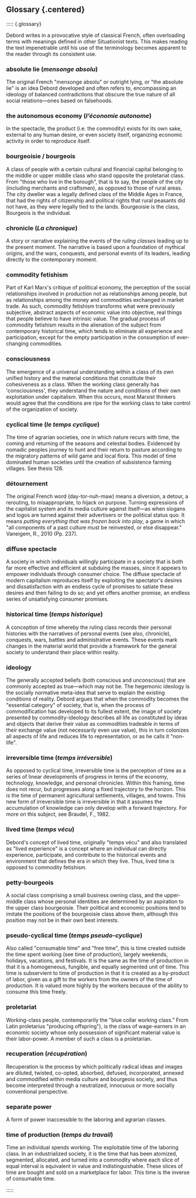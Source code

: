 ## Glossary {.centered}

::::: {.glossary}

Debord writes in a provocative style of classical French, often overloading
terms with meanings defined in other Situationist texts. This makes reading the
text impenetrable until his use of the terminology becomes apparent to the
reader through its consistent use.

### absolute lie (_mensonge absolu_)

The original French "mensonge absolu" or outright lying, or "the absolute lie"
is an idea Debord developed and often refers to, encompassing an ideology of
balanced contradictions that obscure the true nature of all social
relations—ones based on falsehoods.

### the autonomous economy (_l'économie autonome_)

In the spectacle, the product (i.e. the commodity) exists for its own sake,
external to any human desire, or even society itself, organizing economic
activity in order to reproduce itself.

### bourgeoisie / bourgeois

A class of people with a certain cultural and financial capital belonging to the
middle or upper middle class who stand opposite the proletariat class. From
"those who live in the borough", that is to say, the people of the city
(including merchants and craftsmen), as opposed to those of rural areas. The
city dweller was a legally defined class of the Middle Ages in France, that had
the rights of citizenship and political rights that rural peasants did not have,
as they were legally tied to the lands. Bourgeoisie is the class, Bourgeois is
the individual.

### chronicle (_La chronique_)

A story or narrative explaining the events of the _ruling classes_ leading up to
the present moment. The narrative is based upon a foundation of mythical
origins, and the wars, conquests, and personal events of its leaders, leading
directly to the contemporary moment.

### commodity fetishism

Part of Karl Marx's critique of political economy, the perception of the social
relationships involved in production not as relationships among people, but as
relationships among the money and commodities exchanged in market trade. As
such, commodity fetishism transforms what were previously subjective, abstract
aspects of economic value into objective, real things that people believe to
have intrinsic value. The gradual process of commodity fetishism results in the
alienation of the subject from contemporary historical time, which tends to
eliminate all experience and participation, except for the empty participation
in the consumption of ever-changing commodities.

### consciousness

The emergence of a universal understanding within a class of its own unified
history and the material conditions that constitute their cohesiveness as a
class. When the working class generally has 'consciousness', they understand the
nature and conditions of their own exploitation under capitalism. When this
occurs, most Marxist thinkers would agree that the conditions are ripe for the
working class to take control of the organization of society.

### cyclical time (_le temps cyclique_)

The time of agrarian societies, one in which nature recurs with time, the coming
and returning of the seasons and celestial bodies. Evidenced by nomadic peoples
journey to hunt and their return to pasture according to the migratory patterns
of wild game and local flora. This model of time dominated human societies until
the creation of subsistence farming villages. See thesis 126.

### détournement

The original French word (day-tor-n­uh-maw) means a diversion, a detour, a
rerouting, to misappropriate, to hijack on purpose. Turning expressions of the
capitalist system and its media culture against itself—as when slogans and logos
are turned against their advertisers or the political status quo. It means
_putting everything that was frozen back into play_, a game in which "all
components of a past culture must be reinvested, or else disappear." Vaneigem,
R., 2010 (Pp. 237).

### diffuse spectacle

A society in which individuals willingly participate in a society that is both
far more effective and efficient at subduing the masses, since it appears to
empower individuals through consumer choice. The diffuse spectacle of modern
capitalism reproduces itself by exploiting the spectator's desires and
dissatisfaction with an endless cycle of promises to satiate these desires and
then failing to do so; and yet offers another promise, an endless series of
unsatisfying consumer promises.

### historical time (_temps historique_)

A conception of time whereby the ruling class records their personal histories
with the narratives of personal events (see also, chronicle), conquests, wars,
battles and administrative events. These events mark changes in the material
world that provide a framework for the general society to understand their place
within reality.

### ideology

The generally accepted beliefs (both conscious and unconscious) that are
commonly accepted as true—which may not be. The hegemonic ideology is the
socially normative meta-idea that serve to explain the existing conditions of
reality. Debord argues that when the commodity becomes the "essential category"
of society, that is, when the process of commodification has developed to its
fullest extent, the image of society presented by commodity-ideology describes
all life as constituted by ideas and objects that derive their value as
commodities tradeable in terms of their exchange value (not necessarily even use
value), this in turn colonizes all aspects of life and reduces life to
representation, or as he calls it "non-life".

### irreversible time (_temps irréversible_)

As opposed to cyclical time, irreversible time is the perception of time as a
series of linear developments of progress in terms of the economy, technology,
knowledge, and personal chronicles. Within this framing, time does not recur,
but progresses along a fixed trajectory to the horizon. This is the time of
permanent agricultural settlements, villages, and towns. This new form of
irreversible time is irreversible in that it assumes the accumulation of
knowledge can only develop with a forward trajectory. For more on this subject,
see Braudel, F., 1982.

### lived time (_temps vécu_)

Debord's concept of lived time, originally "temps vécu" and also translated as
"lived experience" is a concept where an individual can directly experience,
participate, and contribute to the historical events and environment that
defines the era in which they live. Thus, lived time is opposed to commodity
fetishism.

### petty-bourgeois

A social class comprising a small business owning class, and the upper-middle
class whose personal identities are determined by an aspiration to the upper
class bourgeoisie. Their political and economic positions tend to imitate the
positions of the bourgeoisie class above them, although this position may not be
in their own best interests.

### pseudo-cyclical time (_temps pseudo-cyclique_)

Also called "consumable time" and "free time", this is time created outside the
time spent working (see time of production), largely weekends, holidays,
vacations, and festivals. It is the same as the time of production in that it is
a homogeneous, fungible, and equally segmented unit of time. This time is
subservient to time of production in that it is created as a by-product of
labor, given as a gift to the workers from the owners of the time of production.
It is valued more highly by the workers because of the ability to consume this
time freely.

### proletariat

Working-class people, contemporarily the "blue collar working class." From Latin
proletarius "producing offspring"), is the class of wage-earners in an economic
society whose only possession of significant material value is their
labor-power. A member of such a class is a proletarian.

### recuperation (_récupération_)

Recuperation is the process by which politically radical ideas and images are
diluted, twisted, co-opted, absorbed, defused, incorporated, annexed and
commodified within media culture and bourgeois society, and thus become
interpreted through a neutralized, innocuous or more socially conventional
perspective.

### separate power

A form of power inaccessible to the laboring and agrarian classes.

### time of production (_temps du travail_)

Time an individual spends working. The exploitable time of the laboring class.
In an industrialized society, it is the time that has been atomized, segmented,
allocated, and turned into a commodity where each slice of equal interval is
equivalent in value and indistinguishable. These slices of time are bought and
sold on a marketplace for labor. This time is the inverse of consumable time.

:::::
